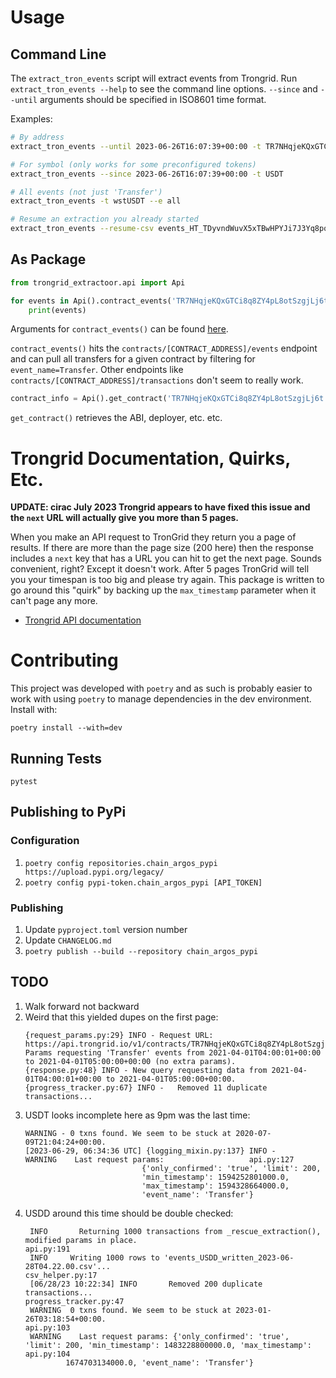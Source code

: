 # Usage
## Command Line
The `extract_tron_events` script will extract events from Trongrid. Run `extract_tron_events --help` to see the command line options. `--since` and `--until` arguments should be specified in ISO8601 time format.

Examples:
```sh
# By address
extract_tron_events --until 2023-06-26T16:07:39+00:00 -t TR7NHqjeKQxGTCi8q8ZY4pL8otSzgjLj6t

# For symbol (only works for some preconfigured tokens)
extract_tron_events --since 2023-06-26T16:07:39+00:00 -t USDT

# All events (not just 'Transfer')
extract_tron_events -t wstUSDT --e all

# Resume an extraction you already started
extract_tron_events --resume-csv events_HT_TDyvndWuvX5xTBwHPYJi7J3Yq8pq8yh62h.csv
```

## As Package
```python
from trongrid_extractoor.api import Api

for events in Api().contract_events('TR7NHqjeKQxGTCi8q8ZY4pL8otSzgjLj6t'):
    print(events)
```
Arguments for `contract_events()` can be found [here](trongrid_extractoor/api.py).

`contract_events()` hits the `contracts/[CONTRACT_ADDRESS]/events` endpoint and can pull all transfers for a given contract by filtering for `event_name=Transfer`. Other endpoints like `contracts/[CONTRACT_ADDRESS]/transactions` don't seem to really work.

```python
contract_info = Api().get_contract('TR7NHqjeKQxGTCi8q8ZY4pL8otSzgjLj6t')
```
`get_contract()` retrieves the ABI, deployer, etc. etc.


# Trongrid Documentation, Quirks, Etc.
**UPDATE: cirac July 2023 Trongrid appears to have fixed this issue and the `next` URL will actually give you more than 5 pages.**

When you make an API request to TronGrid they return you a page of results. If there are more than the page size (200 here) then the response includes a `next` key that has a URL you can hit to get the next page. Sounds convenient, right? Except it doesn't work. After 5 pages TronGrid will tell you your timespan is too big and please try again. This package is written to go around this "quirk" by backing up the `max_timestamp` parameter when it can't page any more.

* [Trongrid API documentation](https://developers.tron.network/v4.0/reference/note)


# Contributing
This project was developed with `poetry` and as such is probably easier to work with using `poetry` to manage dependencies in the dev environment. Install with:
```
poetry install --with=dev
```

## Running Tests
```
pytest
```

## Publishing to PyPi
### Configuration
1. `poetry config repositories.chain_argos_pypi https://upload.pypi.org/legacy/`
1. `poetry config pypi-token.chain_argos_pypi [API_TOKEN]`

### Publishing
1. Update `pyproject.toml` version number
1. Update `CHANGELOG.md`
1. `poetry publish --build --repository chain_argos_pypi`

## TODO
1. Walk forward not backward
1. Weird that this yielded dupes on the first page:
   ```
   {request_params.py:29} INFO - Request URL: https://api.trongrid.io/v1/contracts/TR7NHqjeKQxGTCi8q8ZY4pL8otSzgjLj6t/events
   Params requesting 'Transfer' events from 2021-04-01T04:00:01+00:00 to 2021-04-01T05:00:00+00:00 (no extra params).
   {response.py:48} INFO - New query requesting data from 2021-04-01T04:00:01+00:00 to 2021-04-01T05:00:00+00:00.
   {progress_tracker.py:67} INFO -   Removed 11 duplicate transactions...
   ```
1. USDT looks incomplete here as 9pm was the last time:
   ```
   WARNING - 0 txns found. We seem to be stuck at 2020-07-09T21:04:24+00:00.
   [2023-06-29, 06:34:36 UTC] {logging_mixin.py:137} INFO -                     WARNING    Last request params:                   api.py:127
                             {'only_confirmed': 'true', 'limit': 200,
                             'min_timestamp': 1594252801000.0,
                             'max_timestamp': 1594328664000.0,
                             'event_name': 'Transfer'}
    ```
1. USDD around this time should be double checked:
   ```
    INFO       Returning 1000 transactions from _rescue_extraction(), modified params in place.                                    api.py:191
    INFO     Writing 1000 rows to 'events_USDD_written_2023-06-28T04.22.00.csv'...                                           csv_helper.py:17
    [06/28/23 10:22:34] INFO       Removed 200 duplicate transactions...                                                                   progress_tracker.py:47
    WARNING  0 txns found. We seem to be stuck at 2023-01-26T03:18:54+00:00.                                                       api.py:103
    WARNING    Last request params: {'only_confirmed': 'true', 'limit': 200, 'min_timestamp': 1483228800000.0, 'max_timestamp':    api.py:104
            1674703134000.0, 'event_name': 'Transfer'}
    ```
